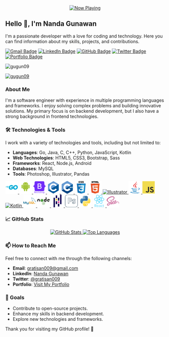 <div align="center">
  <a href="https://open.spotify.com/artist/0ybwuUCgZWyVzmGaPQxk9B">
    <img src="https://readme-spotify-tingz.vercel.app/api/now-playing" alt="Now Playing">
  </a>
</div>

## Hello 👋, I'm Nanda Gunawan

I'm a passionate developer with a love for coding and technology. Here you can find information about my skills, projects, and contributions.

[![Gmail Badge](https://img.shields.io/badge/-gratisan009@gmail.com-c14438?style=flat&logo=Gmail&logoColor=white&link=mailto:gratisan009@gmail.com)](mailto:gratisan009@gmail.com)
[![LinkedIn Badge](https://img.shields.io/badge/-LinkedIn-0072b1?style=flat&logo=Linkedin&logoColor=white&link=https://www.linkedin.com/in/gratisan009/)](https://www.linkedin.com/in/gratisan009/)
[![GitHub Badge](https://img.shields.io/badge/-Gugun09-grey?style=flat&logo=github&logoColor=white&link=https://github.com/Gugun09/)](https://github.com/Gugun09/)
[![Twitter Badge](https://img.shields.io/badge/-Twitter-00acee?style=flat&logo=twitter&logoColor=white&link=https://twitter.com/gratisan009)](https://twitter.com/gratisan009)
[![Portfolio Badge](https://img.shields.io/badge/portfolio-web-blue?style=flat&link=https://www.gettunel.com)](https://www.gettunel.com)

<p align="left"> <img src="https://komarev.com/ghpvc/?username=gugun09&label=Profile%20views&color=0e75b6&style=flat" alt="gugun09" /> </p>
<p align="left"> <a href="https://github.com/ryo-ma/github-profile-trophy"><img src="https://github-profile-trophy.vercel.app/?username=gugun09" alt="gugun09" /></a> </p>

### About Me
I'm a software engineer with experience in multiple programming languages and frameworks. I enjoy solving complex problems and building innovative solutions. My primary focus is on backend development, but I also have a strong background in frontend technologies.

### 🛠️ Technologies & Tools
I work with a variety of technologies and tools, including but not limited to:

- **Languages**: Go, Java, C, C++, Python, JavaScript, Kotlin
- **Web Technologies**: HTML5, CSS3, Bootstrap, Sass
- **Frameworks**: React, Node.js, Android
- **Databases**: MySQL
- **Tools**: Photoshop, Illustrator, Pandas

<p align="left">
  <a href="https://go.dev" target="_blank" rel="noreferrer">
    <img src="https://raw.githubusercontent.com/devicons/devicon/master/icons/go/go-original-wordmark.svg" alt="Go" width="40" height="40" />
  </a>
  <a href="https://developer.android.com" target="_blank" rel="noreferrer">
    <img src="https://raw.githubusercontent.com/devicons/devicon/master/icons/android/android-original-wordmark.svg" alt="Android" width="40" height="40" />
  </a>
  <a href="https://getbootstrap.com" target="_blank" rel="noreferrer">
    <img src="https://raw.githubusercontent.com/devicons/devicon/master/icons/bootstrap/bootstrap-plain-wordmark.svg" alt="Bootstrap" width="40" height="40" />
  </a>
  <a href="https://www.cprogramming.com/" target="_blank" rel="noreferrer">
    <img src="https://raw.githubusercontent.com/devicons/devicon/master/icons/c/c-original.svg" alt="C" width="40" height="40" />
  </a>
  <a href="https://www.w3schools.com/cpp/" target="_blank" rel="noreferrer">
    <img src="https://raw.githubusercontent.com/devicons/devicon/master/icons/cplusplus/cplusplus-original.svg" alt="C++" width="40" height="40" />
  </a>
  <a href="https://www.w3schools.com/css/" target="_blank" rel="noreferrer">
    <img src="https://raw.githubusercontent.com/devicons/devicon/master/icons/css3/css3-original-wordmark.svg" alt="CSS3" width="40" height="40" />
  </a>
  <a href="https://www.w3.org/html/" target="_blank" rel="noreferrer">
    <img src="https://raw.githubusercontent.com/devicons/devicon/master/icons/html5/html5-original-wordmark.svg" alt="HTML5" width="40" height="40" />
  </a>
  <a href="https://www.adobe.com/in/products/illustrator.html" target="_blank" rel="noreferrer">
    <img src="https://www.vectorlogo.zone/logos/adobe_illustrator/adobe_illustrator-icon.svg" alt="Illustrator" width="40" height="40" />
  </a>
  <a href="https://www.java.com" target="_blank" rel="noreferrer">
    <img src="https://raw.githubusercontent.com/devicons/devicon/master/icons/java/java-original.svg" alt="Java" width="40" height="40" />
  </a>
  <a href="https://developer.mozilla.org/en-US/docs/Web/JavaScript" target="_blank" rel="noreferrer">
    <img src="https://raw.githubusercontent.com/devicons/devicon/master/icons/javascript/javascript-original.svg" alt="JavaScript" width="40" height="40" />
  </a>
  <a href="https://kotlinlang.org" target="_blank" rel="noreferrer">
    <img src="https://www.vectorlogo.zone/logos/kotlinlang/kotlinlang-icon.svg" alt="Kotlin" width="40" height="40" />
  </a>
  <a href="https://www.mysql.com/" target="_blank" rel="noreferrer">
    <img src="https://raw.githubusercontent.com/devicons/devicon/master/icons/mysql/mysql-original-wordmark.svg" alt="MySQL" width="40" height="40" />
  </a>
  <a href="https://nodejs.org" target="_blank" rel="noreferrer">
    <img src="https://raw.githubusercontent.com/devicons/devicon/master/icons/nodejs/nodejs-original-wordmark.svg" alt="Node.js" width="40" height="40" />
  </a>
  <a href="https://pandas.pydata.org/" target="_blank" rel="noreferrer">
    <img src="https://raw.githubusercontent.com/devicons/devicon/2ae2a900d2f041da66e950e4d48052658d850630/icons/pandas/pandas-original.svg" alt="Pandas" width="40" height="40" />
  </a>
  <a href="https://www.photoshop.com/en" target="_blank" rel="noreferrer">
    <img src="https://raw.githubusercontent.com/devicons/devicon/master/icons/photoshop/photoshop-line.svg" alt="Photoshop" width="40" height="40" />
  </a>
  <a href="https://www.python.org" target="_blank" rel="noreferrer">
    <img src="https://raw.githubusercontent.com/devicons/devicon/master/icons/python/python-original.svg" alt="Python" width="40" height="40" />
  </a>
  <a href="https://reactjs.org/" target="_blank" rel="noreferrer">
    <img src="https://raw.githubusercontent.com/devicons/devicon/master/icons/react/react-original-wordmark.svg" alt="React" width="40" height="40" />
  </a>
  <a href="https://sass-lang.com" target="_blank" rel="noreferrer">
    <img src="https://raw.githubusercontent.com/devicons/devicon/master/icons/sass/sass-original.svg" alt="Sass" width="40" height="40" />
  </a>
</p>

### 📈 GitHub Stats
<p align="center">
  <a href="https://github.com/Gugun09">
    <img height="180em" src="https://github-readme-stats-eight-theta.vercel.app/api?username=Gugun09&show_icons=true&theme=algolia&include_all_commits=true&count_private=true" alt="GitHub Stats"/>
    <img height="180em" src="https://github-readme-stats-eight-theta.vercel.app/api/top-langs/?username=Gugun09&layout=compact&langs_count=8&theme=algolia" alt="Top Languages"/>
  </a>
</p>

### 📫 How to Reach Me
Feel free to connect with me through the following channels:

- **Email**: [gratisan009@gmail.com](mailto:gratisan009@gmail.com)
- **LinkedIn**: [Nanda Gunawan](https://www.linkedin.com/in/gratisan009/)
- **Twitter**: [@gratisan009](https://twitter.com/gratisan009)
- **Portfolio**: [Visit My Portfolio](https://www.gettunel.com)

### 🎯 Goals
- Contribute to open-source projects.
- Enhance my skills in backend development.
- Explore new technologies and frameworks.

Thank you for visiting my GitHub profile! 🚀
